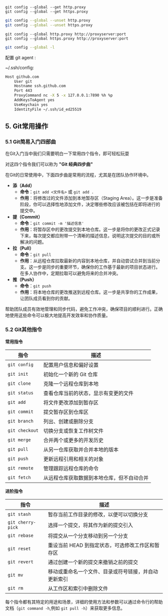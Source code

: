 ```arduino
git config --global --get http.proxy
git config --global --get https.proxy
```

``` bash
git config --global --unset http.proxy
git config --global --unset https.proxy
```

```arduino
git config --global http.proxy http://proxyserver:port
git config --global https.proxy http://proxyserver:port
```

``` bash
git config --global -l
```



配置 git agent :

~/.ssh/config:

``` bash
Host github.com
    User git
    Hostname ssh.github.com
    Port 443
    ProxyCommand nc -X 5 -x 127.0.0.1:7890 %h %p
  	AddKeysToAgent yes
  	UseKeychain yes
  	IdentityFile ~/.ssh/id_ed25519

```

## **5. Git常用操作**



### **5.1 Git简易入门四部曲**



在Git入门当中我们只需要明白一下常用四个指令，即可轻松玩耍

对这四个指令我们可以称为 **"Git 经典四步曲"**

在Git的日常使用中，下面四步曲是常用的流程，尤其是在团队协作环境中。

- **添（Add）**
  - **命令**：`git add <文件名>` 或 `git add .`
  - **作用**：将修改过的文件添加到本地暂存区（Staging Area）。这一步是准备阶段，你可以选择性地添加文件，决定哪些修改应该被包括在即将进行的提交中。
- **提（Commit）**
  - **命令**：`git commit -m '描述信息'`
  - **作用**：将暂存区中的更改提交到本地仓库。这一步是将你的更改正式记录下来，每次提交都应附带一个清晰的描述信息，说明这次提交的目的或所解决的问题。
- **拉（Pull）**
  - **命令**：`git pull`
  - **作用**：从远程仓库拉取最新的内容到本地仓库，并自动尝试合并到当前分支。这一步是同步的重要环节，确保你的工作基于最新的项目状态进行。在多人协作中，定期拉取可以避免将来的合并冲突。
- **推（Push）**
  - **命令**：`git push`
  - **作用**：将本地仓库的更改推送到远程仓库。这一步是共享你的工作成果，让团队成员看到你的贡献。

帮助团队成员有效地管理和同步代码，避免工作冲突，确保项目的顺利进行。正确地使用这些命令可以极大地提高开发效率和协作质量。

### **5.2 Git其他指令**



**常用指令**

| 指令           | 描述                                       |
| -------------- | ------------------------------------------ |
| `git config`   | 配置用户信息和偏好设置                     |
| `git init`     | 初始化一个新的 Git 仓库                    |
| `git clone`    | 克隆一个远程仓库到本地                     |
| `git status`   | 查看仓库当前的状态，显示有变更的文件       |
| `git add`      | 将文件更改添加到暂存区                     |
| `git commit`   | 提交暂存区到仓库区                         |
| `git branch`   | 列出、创建或删除分支                       |
| `git checkout` | 切换分支或恢复工作树文件                   |
| `git merge`    | 合并两个或更多的开发历史                   |
| `git pull`     | 从另一仓库获取并合并本地的版本             |
| `git push`     | 更新远程引用和相关的对象                   |
| `git remote`   | 管理跟踪远程仓库的命令                     |
| `git fetch`    | 从远程仓库获取数据到本地仓库，但不自动合并 |

**进阶指令**

| 指令              | 描述                                                 |
| ----------------- | ---------------------------------------------------- |
| `git stash`       | 暂存当前工作目录的修改，以便可以切换分支             |
| `git cherry-pick` | 选择一个提交，将其作为新的提交引入                   |
| `git rebase`      | 将提交从一个分支移动到另一个分支                     |
| `git reset`       | 重设当前 HEAD 到指定状态，可选修改工作区和暂存区     |
| `git revert`      | 通过创建一个新的提交来撤销之前的提交                 |
| `git mv`          | 移动或重命名一个文件、目录或符号链接，并自动更新索引 |
| `git rm`          | 从工作区和索引中删除文件                             |

每个指令都有其特定的用途和场景，详细的使用方法和参数可以通过命令行的帮助文档（`git command -h`,例如 `git pull -h`）来获取更多信息。